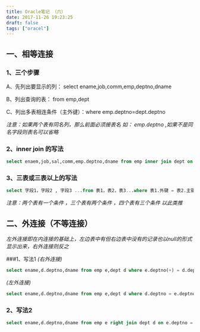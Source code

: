 ```yaml
---
title: Oracle笔记 （六）
date: 2017-11-26 19:23:25
draft: false
tags: ["oracel"]
---
```

## 一、相等连接

### 1、三个步骤

A、先列出要显示的列： select ename,job,comm,emp,deptno,dname

B、列出查询的表： from emp,dept

C、列出多表相连条件（主外键）：where emp.deptno=dept.deptno

*注意：如果两个表有同名列，那么前面必须接表名 如： emp.deptno ,如果不是同名字段则表名可以省略*

### 2、inner join 的写法
```SQL
select enaem,job,sal,comm,emp.deptno,dname from emp inner join dept on emp.deptno = dept.deptno;
```
### 3、三表或三表以上的写法
```SQL
select 字段1，字段2 , 字段3 ...from 表1，表2，表3...where 表1.外键 = 表2.主键  and 表1.外键 = 表3.主键 and ...
```
*注意：两个表有一个条件 ，三个表有两个条件 ，四个表有三个条件 以此类推*

## 二、外连接（不等连接）

*左外连接即在内连接的基础上，左边表中有但右边表中没有的记录也以null的形式显示出来，右外连接则反之*

###1、写法1
*(右外连接)*  
```SQL
select ename,d.deptno,dname from emp e,dept d where e.deptno(+) = d.deptno
```
*(左外连接)* 
```SQL
select ename,d.deptno,dname from emp e,dept d where d.deptno = e.deptno(+)    
```
### 2、写法2 
```SQL
select ename,d.deptno,dname from emp e right join dept d on e.deptno = d.deptno  
```